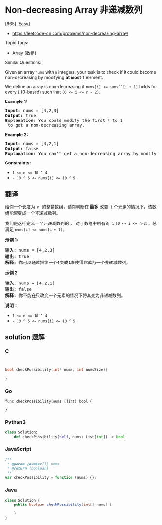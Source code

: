 # Non-decreasing Array 非递减数列

[665] [Easy]

- https://leetcode-cn.com/problems/non-decreasing-array/

Topic Tags:

- [Array (数组)](https://leetcode-cn.com/tag/array/)

Similar Questions:

Given an array `nums` with `n` integers, your task is to check if it could become non-decreasing by modifying **at most** `1` element.

We define an array is non-decreasing if ` nums[i] <= nums``[i + 1] ` holds for every `i` (0-based) such that `(0 <= i <= n - 2)`.

**Example 1:**

<pre><strong>Input:</strong> nums = [4,2,3]
<strong>Output:</strong> true
<strong>Explanation:</strong> You could modify the first <code>4</code> to <code>1</code> to get a non-decreasing array.
</pre>

**Example 2:**

<pre><strong>Input:</strong> nums = [4,2,1]
<strong>Output:</strong> false
<strong>Explanation:</strong> You can't get a non-decreasing array by modify at most one element.
</pre>

**Constraints:**

- `1 <= n <= 10 ^ 4`
- `- 10 ^ 5 <= nums[i] <= 10 ^ 5`

## 翻译

给你一个长度为  `n`  的整数数组，请你判断在 **最多** 改变  `1` 个元素的情况下，该数组能否变成一个非递减数列。

我们是这样定义一个非递减数列的：  对于数组中所有的  `i` `(0 <= i <= n-2)`，总满足 `nums[i] <= nums[i + 1]`。

**示例 1:**

<pre><strong>输入:</strong> nums = [4,2,3]
<strong>输出:</strong> true
<strong>解释:</strong> 你可以通过把第一个4变成1来使得它成为一个非递减数列。
</pre>

**示例 2:**

<pre><strong>输入:</strong> nums = [4,2,1]
<strong>输出:</strong> false
<strong>解释:</strong> 你不能在只改变一个元素的情况下将其变为非递减数列。
</pre>

**说明：**

- `1 <= n <= 10 ^ 4`
- `- 10 ^ 5 <= nums[i] <= 10 ^ 5`

## solution 题解

### C

```c


bool checkPossibility(int* nums, int numsSize){

}
```

### Go

```golang
func checkPossibility(nums []int) bool {

}
```

### Python3

```python
class Solution:
    def checkPossibility(self, nums: List[int]) -> bool:
```

### JavaScript

```javascript
/**
 * @param {number[]} nums
 * @return {boolean}
 */
var checkPossibility = function (nums) {};
```

### Java

```java
class Solution {
    public boolean checkPossibility(int[] nums) {

    }
}
```
